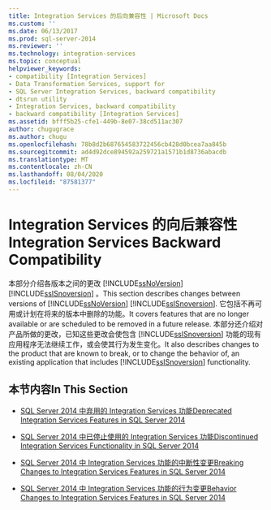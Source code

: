 ```yaml
---
title: Integration Services 的后向兼容性 | Microsoft Docs
ms.custom: ''
ms.date: 06/13/2017
ms.prod: sql-server-2014
ms.reviewer: ''
ms.technology: integration-services
ms.topic: conceptual
helpviewer_keywords:
- compatibility [Integration Services]
- Data Transformation Services, support for
- SQL Server Integration Services, backward compatibility
- dtsrun utility
- Integration Services, backward compatibility
- backward compatibility [Integration Services]
ms.assetid: bfff5b25-cfe1-449b-8e07-38cd511ac307
author: chugugrace
ms.author: chugu
ms.openlocfilehash: 78b8d2b687654583722456cb428d0bcea7aa845b
ms.sourcegitcommit: ad4d92dce894592a259721a1571b1d8736abacdb
ms.translationtype: MT
ms.contentlocale: zh-CN
ms.lasthandoff: 08/04/2020
ms.locfileid: "87581377"
---
```

# <a name="integration-services-backward-compatibility"></a><span data-ttu-id="418b9-102">Integration Services 的向后兼容性</span><span class="sxs-lookup"><span data-stu-id="418b9-102">Integration Services Backward Compatibility</span></span>
  <span data-ttu-id="418b9-103">本部分介绍各版本之间的更改 [!INCLUDE[ssNoVersion](../includes/ssnoversion-md.md)] [!INCLUDE[ssISnoversion](../includes/ssisnoversion-md.md)] 。</span><span class="sxs-lookup"><span data-stu-id="418b9-103">This section describes changes between versions of [!INCLUDE[ssNoVersion](../includes/ssnoversion-md.md)] [!INCLUDE[ssISnoversion](../includes/ssisnoversion-md.md)].</span></span> <span data-ttu-id="418b9-104">它包括不再可用或计划在将来的版本中删除的功能。</span><span class="sxs-lookup"><span data-stu-id="418b9-104">It covers features that are no longer available or are scheduled to be removed in a future release.</span></span> <span data-ttu-id="418b9-105">本部分还介绍对产品所做的更改，已知这些更改会使包含 [!INCLUDE[ssISnoversion](../includes/ssisnoversion-md.md)] 功能的现有应用程序无法继续工作，或会使其行为发生变化。</span><span class="sxs-lookup"><span data-stu-id="418b9-105">It also describes changes to the product that are known to break, or to change the behavior of, an existing application that includes [!INCLUDE[ssISnoversion](../includes/ssisnoversion-md.md)] functionality.</span></span>  
  
## <a name="in-this-section"></a><span data-ttu-id="418b9-106">本节内容</span><span class="sxs-lookup"><span data-stu-id="418b9-106">In This Section</span></span>  
  
-   [<span data-ttu-id="418b9-107">SQL Server 2014 中弃用的 Integration Services 功能</span><span class="sxs-lookup"><span data-stu-id="418b9-107">Deprecated Integration Services Features in SQL Server 2014</span></span>](../../2014/integration-services/deprecated-integration-services-features-in-sql-server-2014.md)  
  
-   [<span data-ttu-id="418b9-108">SQL Server 2014 中已停止使用的 Integration Services 功能</span><span class="sxs-lookup"><span data-stu-id="418b9-108">Discontinued Integration Services Functionality in SQL Server 2014</span></span>](../../2014/integration-services/discontinued-integration-services-functionality-in-sql-server-2014.md)  
  
-   [<span data-ttu-id="418b9-109">SQL Server 2014 中 Integration Services 功能的中断性变更</span><span class="sxs-lookup"><span data-stu-id="418b9-109">Breaking Changes to Integration Services Features in SQL Server 2014</span></span>](../../2014/integration-services/breaking-changes-to-integration-services-features-in-sql-server-2014.md)  
  
-   [<span data-ttu-id="418b9-110">SQL Server 2014 中 Integration Services 功能的行为变更</span><span class="sxs-lookup"><span data-stu-id="418b9-110">Behavior Changes to Integration Services Features in SQL Server 2014</span></span>](../../2014/integration-services/behavior-changes-to-integration-services-features-in-sql-server-2014.md)  
  
  

